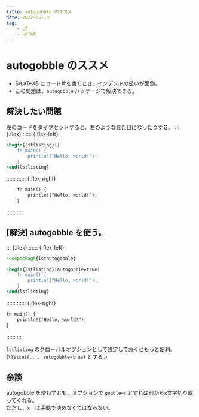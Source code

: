 ```yaml
---
title: autogobble のススメ
date: 2022-05-13
tag:
    - LT
    - LaTeX
---
```


# autogobble のススメ
- $\LaTeX$ にコード片を書くとき、インデントの扱いが面倒。
- この問題は、`autogobble` パッケージで解決できる。

## 解決したい問題
左のコードをタイプセットすると、右のような見た目になったりする。
::: {.flex}
:::::: {.flex-left}
```tex {caption=ソース}
\begin{lstlisting}[]
    fn main() {
        println!("Hello, world!");
    }
\end{lstlisting}
```
::::::
:::::: {.flex-right}
```txt {caption=出力}
    fn main() {
        println!("Hello, world!");
    }
```
::::::
:::

## \[解決\] autogobble を使う。
::: {.flex}
:::::: {.flex-left}
```tex {caption=ソース(autogobble使用)}
\usepackage{lstautogobble}

\begin{lstlisting}[autogobble=true]
    fn main() {
        println!("Hello, world!");
    }
\end{lstlisting}
```
::::::
:::::: {.flex-right}
```txt {caption=出力}
fn main() {
    println!("Hello, world!");
}
```
::::::
:::

`lstlisting` のグローバルオプションとして設定しておくともっと便利。<br>
(`\lstset{..., autogobble=true}` とする。)

## 余談
autogobble を使わずとも、オプションで `gobble=x` とすれば前から`x`文字切り取ってくれる。<br>
ただし、`x`　は手動で決めなくてはならない。
